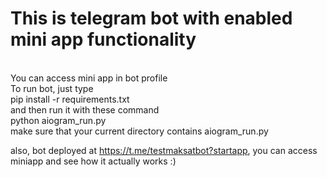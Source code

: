 <h1>This is telegram bot with enabled mini app functionality</h1><br>
You can access mini app in bot profile<br>
To run bot, just type<br>
pip install -r requirements.txt<br>
and then run it with these command<br>
python aiogram_run.py<br>
make sure that your current directory contains aiogram_run.py

also, bot deployed at https://t.me/testmaksatbot?startapp, you can access miniapp and see how it actually works :) 


